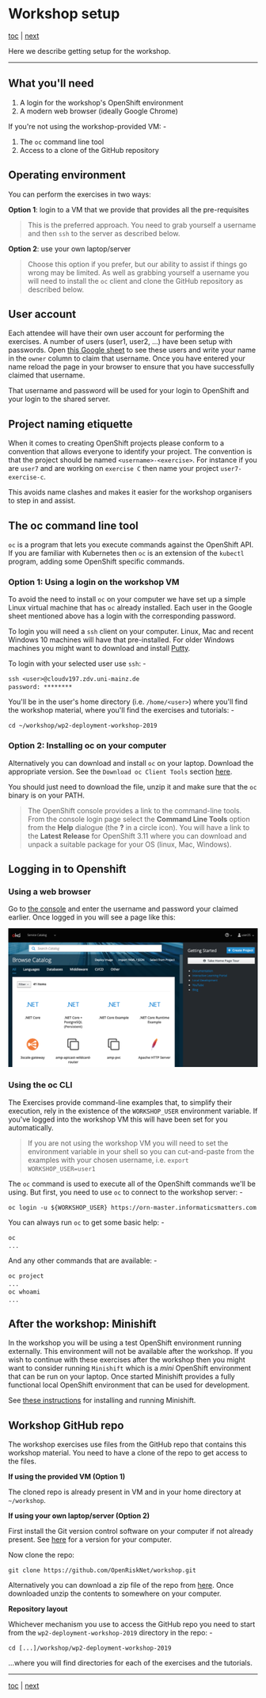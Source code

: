 # Workshop setup

[toc](../README.md) | [next](../tutorial-1/README.md)

Here we describe getting setup for the workshop.

---

## What you'll need

1. A login for the workshop's OpenShift environment
1. A modern web browser (ideally Google Chrome)

If you're not using the workshop-provided VM: -

1. The `oc` command line tool
1. Access to a clone of the GitHub repository

## Operating environment

You can perform the exercises in two ways:

**Option 1**: login to a VM that we provide that provides all the pre-requisites

>   This is the preferred approach. You need to grab yourself a username and then
    `ssh` to the server as described below.

**Option 2**: use your own laptop/server

>   Choose this option if you prefer, but our ability to assist if things go wrong
    may be limited. As well as grabbing yourself a username you will need to
    install the `oc` client and clone the GitHub repository as 
    described below.

## User account

Each attendee will have their own user account for performing the exercises.
A number of users  (user1, user2, ...) have been setup with passwords. Open 
[this Google sheet](https://docs.google.com/spreadsheets/d/1HUgsfSz3dyRDPXQq55t_bGhoDw9CS7U6d1oHadJg94s)
to see these users and write your name in the `owner` column to claim that username.
Once you have entered  your name reload the page in your browser to ensure that
you have successfully claimed that username.

That username and password will be used for your login to OpenShift
and your login to the shared server.

## Project naming etiquette

When it comes to creating OpenShift projects please conform to a convention
that allows everyone to identify your project. The convention is that the
project should be named `<username>-<exercise>`. For instance if you are `user7`
and  are working on `exercise C` then name your project `user7-exercise-c`.

This avoids name clashes and makes it easier for the workshop organisers to
step in and assist. 

## The oc command line tool

`oc` is a program that lets you execute commands against the OpenShift API.
If you are familiar with Kubernetes then `oc` is an extension of the `kubectl`
program, adding some OpenShift specific commands.

### Option 1: Using a login on the workshop VM

To avoid the need to install `oc` on your computer we have set up a simple
Linux virtual machine that has `oc` already installed. Each user in the Google
sheet mentioned above has a login with the corresponding password.

To login you will need a `ssh` client on your computer. Linux, Mac and recent
Windows 10 machines will have that pre-installed. For older Windows machines
you might want to download and install 
[Putty](https://www.chiark.greenend.org.uk/~sgtatham/putty/latest.html).

To login with your selected user use `ssh`: -

    ssh <user>@cloudv197.zdv.uni-mainz.de
    password: ********

You'll be in the user's home directory (i.e. `/home/<user>`) where you'll
find the workshop material, where you'll find the exercises and tutorials: -

    cd ~/workshop/wp2-deployment-workshop-2019
    
### Option 2: Installing oc on your computer

Alternatively you can download and install `oc` on your laptop.
Download the appropriate version. See the `Download oc Client Tools` section
[here](https://www.okd.io/download.html).

You should just need to download the file, unzip it and make sure
that the `oc` binary is on your PATH.

>   The OpenShift console provides a link to the command-line tools.
    From the console login page select the **Command Line Tools** option
    from the **Help** dialogue (the **?** in a circle icon). You will have a
    link to the **Latest Release** for OpenShift 3.11 where you can download
    and unpack a suitable package for your OS (linux, Mac, Windows).

## Logging in to Openshift

### Using a web browser

Go to [the console] and enter the username and password your claimed earlier.
Once logged in you will see a page like this:

![](screen-login.png)

### Using the oc CLI
The Exercises provide command-line examples that, to simplify their execution,
rely in the existence of the `WORKSHOP_USER` environment variable. If you've
logged into the workshop VM this will have been set for you automatically.

>   If you are not using the workshop VM you will need to set the environment
    variable in your shell so you can cut-and-paste from the examples
    with your chosen username, i.e. `export WORKSHOP_USER=user1`

The `oc` command is used to execute all of the OpenShift commands we'll be using.
But first, you need to use `oc` to connect to the workshop server: -

    oc login -u ${WORKSHOP_USER} https://orn-master.informaticsmatters.com

You can always run `oc` to get some basic help: -
    
    oc
    ...

And any other commands that are available: -

    oc project
    ...
    oc whoami
    ...

## After the workshop: Minishift

In the workshop you will be using a test OpenShift environment running externally.
This environment will not be available after the workshop. If you wish to
continue with these exercises after the workshop then you might want to
consider running `Minishift` which is a *mini* OpenShift environment that can be
run on your laptop. Once started Minishift provides a fully functional local
OpenShift environment that can be used for development.

See [these instructions](https://docs.okd.io/latest/minishift/getting-started/installing.html)
for installing and running Minishift.

## Workshop GitHub repo

The workshop exercises use files from the GitHub repo that contains
this workshop material. You need to have a clone of the repo to get access
to the files.

**If using the provided VM (Option 1)**

The cloned repo is already present in VM and in your home directory
at `~/workshop`.

**If using your own laptop/server (Option 2)**

First install the Git version control software on your computer if not already
present. See [here](https://git-scm.com/downloads) for a version for your
computer.

Now clone the repo:

    git clone https://github.com/OpenRiskNet/workshop.git
    
Alternatively you can download a zip file of the repo from 
[here](https://github.com/OpenRiskNet/workshop/archive/master.zip).
Once downloaded unzip the contents to somewhere on your computer. 

**Repository layout**

Whichever mechanism you use to access the GitHub repo you need to start from
the `wp2-deployment-workshop-2019` directory in the repo: -

    cd [...]/workshop/wp2-deployment-workshop-2019

...where you will find directories for each of the exercises and the tutorials.

---

[toc](../README.md) | [next](../tutorial-1/README.md)

[the console]: https://orn-master.informaticsmatters.com
